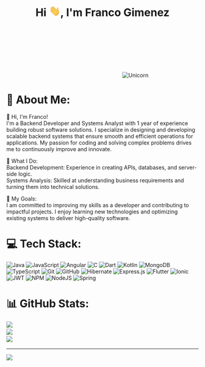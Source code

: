<h1 align="center">Hi <img src="https://raw.githubusercontent.com/ABSphreak/ABSphreak/master/gifs/Hi.gif" width="30px">, I'm Franco Gimenez</h1>

<img align="right" width=200px alt="Unicorn" src="https://c.tenor.com/GN73MKBawZYAAAAi/busy-cute.gif" style="margin-top: 120px;" />

<div style="clear: both;"></div>

# 💫 About Me:
👋 Hi, I'm Franco!  
I'm a Backend Developer and Systems Analyst with 1 year of experience building robust software solutions. I specialize in designing and developing scalable backend systems that ensure smooth and efficient operations for applications. My passion for coding and solving complex problems drives me to continuously improve and innovate.

🔧 What I Do:  
Backend Development: Experience in creating APIs, databases, and server-side logic.  
Systems Analysis: Skilled at understanding business requirements and turning them into technical solutions.

🚀 My Goals:  
I am committed to improving my skills as a developer and contributing to impactful projects. I enjoy learning new technologies and optimizing existing systems to deliver high-quality software.



# 💻 Tech Stack:
![Java](https://img.shields.io/badge/java-%23ED8B00.svg?style=for-the-badge&logo=openjdk&logoColor=white) ![JavaScript](https://img.shields.io/badge/javascript-%23323330.svg?style=for-the-badge&logo=javascript&logoColor=%23F7DF1E) ![Angular](https://img.shields.io/badge/angular-%23DD0031.svg?style=for-the-badge&logo=angular&logoColor=white) ![C](https://img.shields.io/badge/c-%2300599C.svg?style=for-the-badge&logo=c&logoColor=white) ![Dart](https://img.shields.io/badge/dart-%230175C2.svg?style=for-the-badge&logo=dart&logoColor=white) ![Kotlin](https://img.shields.io/badge/kotlin-%237F52FF.svg?style=for-the-badge&logo=kotlin&logoColor=white) ![MongoDB](https://img.shields.io/badge/MongoDB-%234ea94b.svg?style=for-the-badge&logo=mongodb&logoColor=white) ![TypeScript](https://img.shields.io/badge/typescript-%23007ACC.svg?style=for-the-badge&logo=typescript&logoColor=white) ![Git](https://img.shields.io/badge/git-%23F05033.svg?style=for-the-badge&logo=git&logoColor=white) ![GitHub](https://img.shields.io/badge/github-%23121011.svg?style=for-the-badge&logo=github&logoColor=white) ![Hibernate](https://img.shields.io/badge/Hibernate-59666C?style=for-the-badge&logo=Hibernate&logoColor=white) ![Express.js](https://img.shields.io/badge/express.js-%23404d59.svg?style=for-the-badge&logo=express&logoColor=%2361DAFB) ![Flutter](https://img.shields.io/badge/Flutter-%2302569B.svg?style=for-the-badge&logo=Flutter&logoColor=white) ![Ionic](https://img.shields.io/badge/Ionic-%233880FF.svg?style=for-the-badge&logo=Ionic&logoColor=white) ![JWT](https://img.shields.io/badge/JWT-black?style=for-the-badge&logo=JSON%20web%20tokens) ![NPM](https://img.shields.io/badge/NPM-%23CB3837.svg?style=for-the-badge&logo=npm&logoColor=white) ![NodeJS](https://img.shields.io/badge/node.js-6DA55F?style=for-the-badge&logo=node.js&logoColor=white) ![Spring](https://img.shields.io/badge/spring-%236DB33F.svg?style=for-the-badge&logo=spring&logoColor=white)
# 📊 GitHub Stats:
![](https://github-readme-stats.vercel.app/api?username=frankitook&theme=dark&hide_border=false&include_all_commits=false&count_private=false)<br/>
![](https://github-readme-streak-stats.herokuapp.com/?user=frankitook&theme=dark&hide_border=false)<br/>
![](https://github-readme-stats.vercel.app/api/top-langs/?username=frankitook&theme=dark&hide_border=false&include_all_commits=false&count_private=false&layout=compact)

---
[![](https://visitcount.itsvg.in/api?id=frankitook&icon=0&color=0)](https://visitcount.itsvg.in)

<!-- Proudly created with GPRM ( https://gprm.itsvg.in ) --> 
